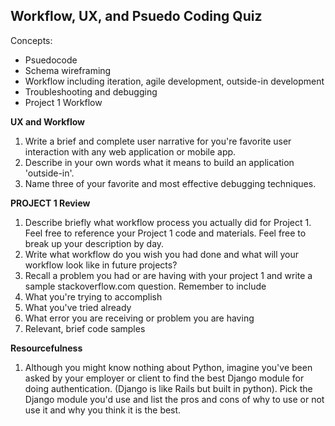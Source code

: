 ## Workflow, UX, and Psuedo Coding Quiz

Concepts:
* Psuedocode
* Schema wireframing
* Workflow including iteration, agile development, outside-in development
* Troubleshooting and debugging
* Project 1 Workflow

**UX and Workflow**

1. Write a brief and complete user narrative for you're favorite user interaction with any web application or mobile app.
1. Describe in your own words what it means to build an application 'outside-in'.
1. Name three of your favorite and most effective debugging techniques.

**PROJECT 1 Review**

1. Describe briefly what workflow process you actually did for Project 1. Feel free to reference your Project 1 code and materials. Feel free to break up your description by day.
1. Write what workflow do you wish you had done and what will your workflow look like in future projects?
1. Recall a problem you had or are having with your project 1 and write a sample stackoverflow.com question. Remember to include
  1. What you're trying to accomplish
  1. What you've tried already
  1. What error you are receiving or problem you are having
  1. Relevant, brief code samples

**Resourcefulness**

1. Although you might know nothing about Python, imagine you've been asked by your employer or client to find the best Django module for doing authentication. (Django is like Rails but built in python). Pick the Django module you'd use and list the pros and cons of why to use or not use it and why you think it is the best.
